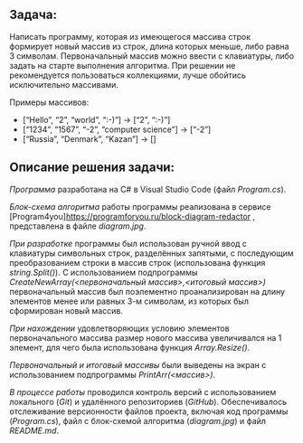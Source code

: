 ## Задача:
Написать программу, которая из имеющегося массива строк  формирует новый массив из строк, длина которых меньше, либо равна 3 символам. 
Первоначальный массив можно ввести с клавиатуры, либо задать на старте выполнения алгоритма. 
При решении не рекомендуется пользоваться коллекциями, лучше обойтись исключительно массивами.

Примеры массивов:
* [“Hello”, “2”, “world”, “:-)”] → [“2”, “:-)”]
* [“1234”, “1567”, “-2”, “computer science”] → [“-2”]
* [“Russia”, “Denmark”, “Kazan”] → []

## Описание решения задачи:
*Программа* разработана на C# в Visual Studio Code (файл _Program.cs_). 

*Блок-схема алгоритма* работы программы реализована в сервисе [Program4you]https://programforyou.ru/block-diagram-redactor , представлена в файле _diagram.jpg_. 

*При разработке* программы был использован ручной ввод с клавиатуры символьных строк, разделённых запятыми, с последующим преобразованием строки в массив строк (использована функция _string.Split()_). С использованием подпрограммы _CreateNewArray(<первоначальный массив>,<итоговый массив>)_ первоначальный массив был поэлементно проанализирован на длину элементов менее или равных 3-м символам, из которых был сформирован новый массив. 

*При нахождении* удовлетворяющих условию элементов первоначального массива размер нового массива увеличивался на 1 элемент, для чего была использована функция _Array.Resize()_. 

*Первоначальный и итоговый массивы* были выведены на экран с использованием подпрограммы _PrintArr(<массив>)_.

*В процессе работы* проводился контроль версий с использованием локального (_Git_) и удалённого репозиториев (_GitHub_). Обеспечивалось отслеживание версионности файлов проекта, включая код программы (_Program.cs_), файл с блок-схемой алгоритма (_diagram.jpg_) и файл _README.md_. 

